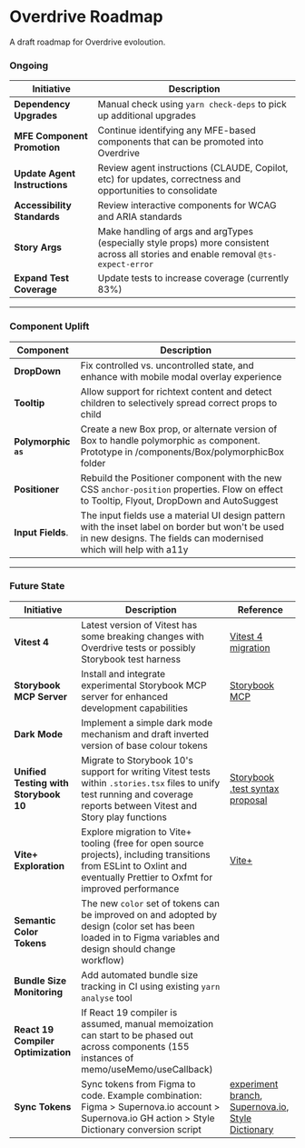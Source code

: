 # Overdrive Roadmap

A draft roadmap for Overdrive evoloution.

### Ongoing

| Initiative                    | Description                                                                                                                          |
| ----------------------------- | ------------------------------------------------------------------------------------------------------------------------------------ |
| **Dependency Upgrades**       | Manual check using `yarn check-deps` to pick up additional upgrades                                                                  |
| **MFE Component Promotion**   | Continue identifying any MFE-based components that can be promoted into Overdrive                                                    |
| **Update Agent Instructions** | Review agent instructions (CLAUDE, Copilot, etc) for updates, correctness and opportunities to consolidate                           |
| **Accessibility Standards**   | Review interactive components for WCAG and ARIA standards                                                                            |
| **Story Args**                | Make handling of args and argTypes (especially style props) more consistent across all stories and enable removal `@ts-expect-error` |
| **Expand Test Coverage**      | Update tests to increase coverage (currently 83%)                                                                                    |

---

### Component Uplift

| Component            | Description                                                                                                                                                            |
| -------------------- | ---------------------------------------------------------------------------------------------------------------------------------------------------------------------- |
| **DropDown**         | Fix controlled vs. uncontrolled state, and enhance with mobile modal overlay experience                                                                                |
| **Tooltip**          | Allow support for richtext content and detect children to selectively spread correct props to child                                                                    |
| **Polymorphic `as`** | Create a new Box prop, or alternate version of Box to handle polymorphic `as` component. Prototype in /components/Box/polymorphicBox folder                            |
| **Positioner**       | Rebuild the Positioner component with the new CSS `anchor-position` properties. Flow on effect to Tooltip, Flyout, DropDown and AutoSuggest                            |
| **Input Fields**.    | The input fields use a material UI design pattern with the inset label on border but won't be used in new designs. The fields can modernised which will help with a11y |

---

### Future State

| Initiative                            | Description                                                                                                                                                               | Reference                                                                                                                                                                                  |
| ------------------------------------- | ------------------------------------------------------------------------------------------------------------------------------------------------------------------------- | ------------------------------------------------------------------------------------------------------------------------------------------------------------------------------------------ |
| **Vitest 4**                          | Latest version of Vitest has some breaking changes with Overdrive tests or possibly Storybook test harness                                                                | [Vitest 4 migration](https://vitest.dev/guide/migration.html#vitest-4)                                                                                                                     |
| **Storybook MCP Server**              | Install and integrate experimental Storybook MCP server for enhanced development capabilities                                                                             | [Storybook MCP](https://github.com/storybookjs/mcp)                                                                                                                                        |
| **Dark Mode**                         | Implement a simple dark mode mechanism and draft inverted version of base colour tokens                                                                                   |                                                                                                                                                                                            |
| **Unified Testing with Storybook 10** | Migrate to Storybook 10's support for writing Vitest tests within `.stories.tsx` files to unify test running and coverage reports between Vitest and Story play functions | [Storybook .test syntax proposal](https://chromatic-ui.notion.site/Storybook-test-syntax-in-CSF-2566e816203480cb95ddc674ddfbf5d3#2566e816203480cb95ddc674ddfbf5d3)                         |
| **Vite+ Exploration**                 | Explore migration to Vite+ tooling (free for open source projects), including transitions from ESLint to Oxlint and eventually Prettier to Oxfmt for improved performance | [Vite+](https://oss.vite.plus/)                                                                                                                                                            |
| **Semantic Color Tokens**             | The new `color` set of tokens can be improved on and adopted by design (color set has been loaded in to Figma variables and design should change workflow)                |                                                                                                                                                                                            |
| **Bundle Size Monitoring**            | Add automated bundle size tracking in CI using existing `yarn analyse` tool                                                                                               |                                                                                                                                                                                            |
| **React 19 Compiler Optimization**    | If React 19 compiler is assumed, manual memoization can start to be phased out across components (155 instances of memo/useMemo/useCallback)                              |                                                                                                                                                                                            |
| **Sync Tokens**                       | Sync tokens from Figma to code. Example combination: Figma > Supernova.io account > Supernova.io GH action > Style Dictionary conversion script                           | [experiment branch](https://github.com/autoguru-au/overdrive/tree/supernova/style-dictionary), [Supernova.io](https://www.supernova.io/), [Style Dictionary](https://styledictionary.com/) |
